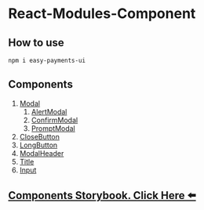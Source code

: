 # React-Modules-Component

## How to use

```
npm i easy-payments-ui
```

## Components

1. [Modal](https://github.com/lurgi/react-modules/blob/step2/components/docs/components/Modal.md)
   1. [AlertModal](https://github.com/lurgi/react-modules/blob/step2/components/docs/components/AlertModal.md)
   2. [ConfirmModal](https://github.com/lurgi/react-modules/blob/step2/components/docs/components/ConfirmModal.md)
   3. [PromptModal](https://github.com/lurgi/react-modules/blob/step2/components/docs/components/PromptModal.md)
2. [CloseButton](https://github.com/lurgi/react-modules/blob/step2/components/docs/components/CloseButton.md)
3. [LongButton](https://github.com/lurgi/react-modules/blob/step2/components/docs/components/LongButton.md)
4. [ModalHeader](https://github.com/lurgi/react-modules/blob/step2/components/docs/components/ModalHeader.md)
5. [Title](https://github.com/lurgi/react-modules/blob/step2/components/docs/components/Title.md)
6. [Input](https://github.com/lurgi/react-modules/blob/step2/components/docs/components/Input.md)

## [Components Storybook. Click Here ⬅️](https://663880abfe79c0b75f6d41ab-ffryqvvzrg.chromatic.com/?path=/story/modalheader--default)
